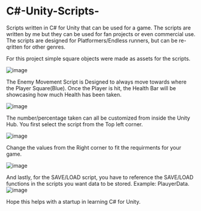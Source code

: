 # C#-Unity-Scripts-

Scripts written in C# for Unity that can be used for a game.
The scripts are written by me but they can be used for fan projects or even commercial use.
The scripts are designed for Platformers/Endless runners, but can be re-qritten for other genres.

For this project simple square objects were made as assets for the scripts.

![image](https://user-images.githubusercontent.com/117072680/199224450-8cd5197f-f3f9-4c3b-8680-a2ba19e79188.png)

The Enemy Movement Script is Designed to always move towards where the Player Square(Blue).
Once the Player is hit, the Health Bar will be showcasing how much Health has been taken.

![image](https://user-images.githubusercontent.com/117072680/199224754-814d3f97-3419-4d20-b016-9eb9f1ed00f7.png)

The number/percentage taken can all be customized from inside the Unity Hub.
You first select the script from the Top left corner.

![image](https://user-images.githubusercontent.com/117072680/199225209-1bc1205c-d971-4d1f-b2df-1076f78128ed.png)

Change the values from the Right corner to fit the requirments for your game.

![image](https://user-images.githubusercontent.com/117072680/199225417-a2492c29-dbce-4b21-a8da-0f44512e25bd.png)

And lastly, for the SAVE/LOAD script, you have to reference the SAVE/LOAD functions in the scripts you want data to be stored. Example: PlauyerData.
![image](https://user-images.githubusercontent.com/117072680/199744681-44cf4624-2542-4b27-832e-26329d08b75d.png)


Hope this helps with a startup in learning C# for Unity.
